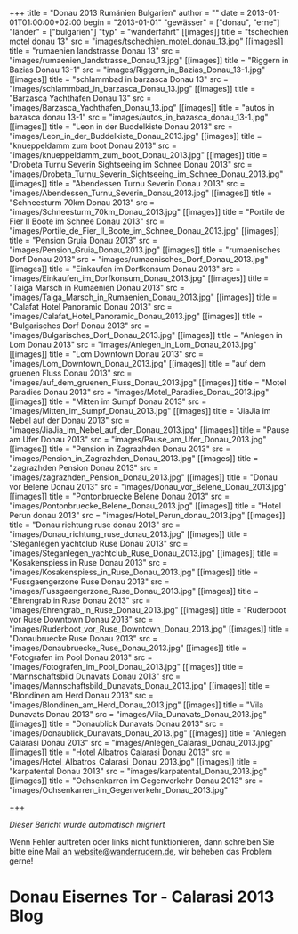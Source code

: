 +++
title = "Donau 2013 Rumänien Bulgarien"
author = ""
date = 2013-01-01T01:00:00+02:00
begin = "2013-01-01"
"gewässer" = ["donau", "erne"]
"länder" = ["bulgarien"]
"typ" = "wanderfahrt"
[[images]]
title = "tschechien motel donau 13"
src = "images/tschechien_motel_donau_13.jpg"
[[images]]
title = "rumaenien landstrasse Donau 13"
src = "images/rumaenien_landstrasse_Donau_13.jpg"
[[images]]
title = "Riggern in Bazias Donau 13-1"
src = "images/Riggern_in_Bazias_Donau_13-1.jpg"
[[images]]
title = "schlammbad in barzasca Donau 13"
src = "images/schlammbad_in_barzasca_Donau_13.jpg"
[[images]]
title = "Barzasca Yachthafen Donau 13"
src = "images/Barzasca_Yachthafen_Donau_13.jpg"
[[images]]
title = "autos in bazasca donau 13-1"
src = "images/autos_in_bazasca_donau_13-1.jpg"
[[images]]
title = "Leon in der Buddelkiste Donau 2013"
src = "images/Leon_in_der_Buddelkiste_Donau_2013.jpg"
[[images]]
title = "knueppeldamm zum boot Donau 2013"
src = "images/knueppeldamm_zum_boot_Donau_2013.jpg"
[[images]]
title = "Drobeta Turnu Severin Sightseeing im Schnee Donau 2013"
src = "images/Drobeta_Turnu_Severin_Sightseeing_im_Schnee_Donau_2013.jpg"
[[images]]
title = "Abendessen Turnu Severin Donau 2013"
src = "images/Abendessen_Turnu_Severin_Donau_2013.jpg"
[[images]]
title = "Schneesturm 70km Donau 2013"
src = "images/Schneesturm_70km_Donau_2013.jpg"
[[images]]
title = "Portile de Fier II Boote im Schnee Donau 2013"
src = "images/Portile_de_Fier_II_Boote_im_Schnee_Donau_2013.jpg"
[[images]]
title = "Pension Gruia Donau 2013"
src = "images/Pension_Gruia_Donau_2013.jpg"
[[images]]
title = "rumaenisches Dorf Donau 2013"
src = "images/rumaenisches_Dorf_Donau_2013.jpg"
[[images]]
title = "Einkaufen im Dorfkonsum Donau 2013"
src = "images/Einkaufen_im_Dorfkonsum_Donau_2013.jpg"
[[images]]
title = "Taiga Marsch in Rumaenien Donau 2013"
src = "images/Taiga_Marsch_in_Rumaenien_Donau_2013.jpg"
[[images]]
title = "Calafat Hotel Panoramic Donau 2013"
src = "images/Calafat_Hotel_Panoramic_Donau_2013.jpg"
[[images]]
title = "Bulgarisches Dorf Donau 2013"
src = "images/Bulgarisches_Dorf_Donau_2013.jpg"
[[images]]
title = "Anlegen in Lom Donau 2013"
src = "images/Anlegen_in_Lom_Donau_2013.jpg"
[[images]]
title = "Lom Downtown Donau 2013"
src = "images/Lom_Downtown_Donau_2013.jpg"
[[images]]
title = "auf dem gruenen Fluss Donau 2013"
src = "images/auf_dem_gruenen_Fluss_Donau_2013.jpg"
[[images]]
title = "Motel Paradies Donau 2013"
src = "images/Motel_Paradies_Donau_2013.jpg"
[[images]]
title = "Mitten im Sumpf Donau 2013"
src = "images/Mitten_im_Sumpf_Donau_2013.jpg"
[[images]]
title = "JiaJia im Nebel auf der Donau 2013"
src = "images/JiaJia_im_Nebel_auf_der_Donau_2013.jpg"
[[images]]
title = "Pause am Ufer Donau 2013"
src = "images/Pause_am_Ufer_Donau_2013.jpg"
[[images]]
title = "Pension in Zagrazhden Donau 2013"
src = "images/Pension_in_Zagrazhden_Donau_2013.jpg"
[[images]]
title = "zagrazhden Pension Donau 2013"
src = "images/zagrazhden_Pension_Donau_2013.jpg"
[[images]]
title = "Donau vor Belene Donau 2013"
src = "images/Donau_vor_Belene_Donau_2013.jpg"
[[images]]
title = "Pontonbruecke Belene Donau 2013"
src = "images/Pontonbruecke_Belene_Donau_2013.jpg"
[[images]]
title = "Hotel Perun donau 2013"
src = "images/Hotel_Perun_donau_2013.jpg"
[[images]]
title = "Donau richtung ruse donau 2013"
src = "images/Donau_richtung_ruse_donau_2013.jpg"
[[images]]
title = "Steganlegen yachtclub Ruse Donau 2013"
src = "images/Steganlegen_yachtclub_Ruse_Donau_2013.jpg"
[[images]]
title = "Kosakenspiess in Ruse Donau 2013"
src = "images/Kosakenspiess_in_Ruse_Donau_2013.jpg"
[[images]]
title = "Fussgaengerzone Ruse Donau 2013"
src = "images/Fussgaengerzone_Ruse_Donau_2013.jpg"
[[images]]
title = "Ehrengrab in Ruse Donau 2013"
src = "images/Ehrengrab_in_Ruse_Donau_2013.jpg"
[[images]]
title = "Ruderboot vor Ruse Downtown Donau 2013"
src = "images/Ruderboot_vor_Ruse_Downtown_Donau_2013.jpg"
[[images]]
title = "Donaubruecke Ruse Donau 2013"
src = "images/Donaubruecke_Ruse_Donau_2013.jpg"
[[images]]
title = "Fotografen im Pool Donau 2013"
src = "images/Fotografen_im_Pool_Donau_2013.jpg"
[[images]]
title = "Mannschaftsbild Dunavats Donau 2013"
src = "images/Mannschaftsbild_Dunavats_Donau_2013.jpg"
[[images]]
title = "Blondinen am Herd Donau 2013"
src = "images/Blondinen_am_Herd_Donau_2013.jpg"
[[images]]
title = "Vila Dunavats Donau 2013"
src = "images/Vila_Dunavats_Donau_2013.jpg"
[[images]]
title = "Donaublick Dunavats Donau 2013"
src = "images/Donaublick_Dunavats_Donau_2013.jpg"
[[images]]
title = "Anlegen Calarasi Donau 2013"
src = "images/Anlegen_Calarasi_Donau_2013.jpg"
[[images]]
title = "Hotel Albatros Calarasi Donau 2013"
src = "images/Hotel_Albatros_Calarasi_Donau_2013.jpg"
[[images]]
title = "karpatental Donau 2013"
src = "images/karpatental_Donau_2013.jpg"
[[images]]
title = "Ochsenkarren im Gegenverkehr Donau 2013"
src = "images/Ochsenkarren_im_Gegenverkehr_Donau_2013.jpg"

+++


*Dieser Bericht wurde automatisch migriert*

Wenn Fehler auftreten oder links nicht funktionieren, dann schreiben Sie bitte eine Mail an website@wanderrudern.de, wir beheben das Problem gerne!



# Donau Eisernes Tor - Calarasi 2013 Blog


